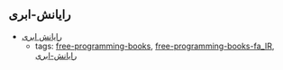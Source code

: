 رایانش-ابری 
---
* [رایانش ابری](http://docs.occc.ir/books/Main%20Book-20110110_2.pdf)
    * tags: [free-programming-books](../tags/free-programming-books.md), [free-programming-books-fa_IR](../tags/free-programming-books-fa_IR.md), [رایانش-ابری](../tags/رایانش-ابری.md)
